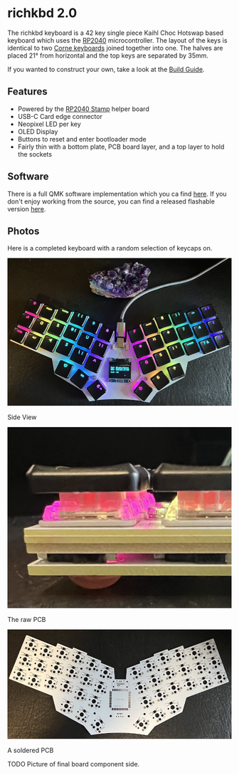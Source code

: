 # richkbd 2.0
 
The richkbd keyboard is a 42 key single piece Kaihl Choc Hotswap based keyboard which uses the [RP2040](https://www.raspberrypi.com/products/rp2040/) microcontroller. The layout of the keys is identical to two [Corne keyboards](https://github.com/foostan/crkbd) joined together into one. The halves are placed 21° from horizontal and the top keys are separated by 35mm.

If you wanted to construct your own, take a look at the [Build Guide](doc/buildguide.md).

## Features

- Powered by the [RP2040 Stamp](https://www.solder.party/docs/rp2040-stamp) helper board
- USB-C Card edge connector
- Neopixel LED per key
- OLED Display
- Buttons to reset and enter bootloader mode
- Fairly thin with a bottom plate, PCB board layer, and a top layer to hold the sockets
 
## Software

There is a full QMK software implementation which you ca find [here](https://github.com/rvnash/qmk_firmware/tree/rvnash_rp2040/keyboards/rvnash/richkbd). If you don't enjoy working from the source, you can find a released flashable version [here](https://github.com/rvnash/qmk_firmware/releases).

## Photos

Here is a completed keyboard with a random selection of keycaps on.

![richkbd](images/richkbd.jpg)

Side View

![richkbd side](images/richkbd_side.jpg)

The raw PCB

![richkbd raw](images/richkbd_raw.jpg)

A soldered PCB

TODO Picture of final board component side.